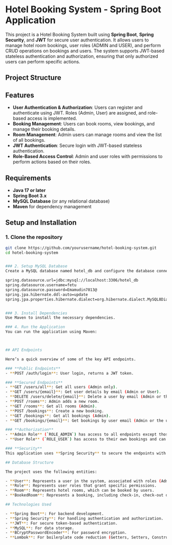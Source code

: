 # Hotel Booking System - Spring Boot Application

This project is a Hotel Booking System built using **Spring Boot**, **Spring Security**, and **JWT** for secure user authentication. It allows users to manage hotel room bookings, user roles (ADMIN and USER), and perform CRUD operations on bookings and users. The system supports JWT-based stateless authentication and authorization, ensuring that only authorized users can perform specific actions.

## Project Structure


## Features

- **User Authentication & Authorization**: Users can register and authenticate using JWT. Roles (Admin, User) are assigned, and role-based access is implemented.
- **Booking Management**: Users can book rooms, view bookings, and manage their booking details.
- **Room Management**: Admin users can manage rooms and view the list of all bookings.
- **JWT Authentication**: Secure login with JWT-based stateless authentication.
- **Role-Based Access Control**: Admin and user roles with permissions to perform actions based on their roles.

## Requirements

- **Java 17 or later**
- **Spring Boot 3.x**
- **MySQL Database** (or any relational database)
- **Maven** for dependency management

## Setup and Installation

### 1. Clone the repository

```bash
git clone https://github.com/yourusername/hotel-booking-system.git
cd hotel-booking-system


### 2. Setup MySQL Database
Create a MySQL database named hotel_db and configure the database connection in src/main/resources/application.properties:

spring.datasource.url=jdbc:mysql://localhost:3306/hotel_db
spring.datasource.username=fetu
spring.datasource.password=Emamudin7013@
spring.jpa.hibernate.ddl-auto=update
spring.jpa.properties.hibernate.dialect=org.hibernate.dialect.MySQL8Dialect


### 3. Install Dependencies
Use Maven to install the necessary dependencies.

### 4. Run the Application
You can run the application using Maven:



## API Endpoints

Here’s a quick overview of some of the key API endpoints.

### **Public Endpoints**
- **POST /auth/login**: User login, returns a JWT token.

### **Secured Endpoints**
- **GET /users/all**: Get all users (Admin only).
- **GET /users/{email}**: Get user details by email (Admin or User).
- **DELETE /users/delete/{email}**: Delete a user by email (Admin or the user themselves).
- **POST /rooms**: Admin adds a new room.
- **GET /rooms**: Get all rooms (Admin).
- **POST /bookings**: Create a new booking.
- **GET /bookings**: Get all bookings (Admin).
- **GET /bookings/{email}**: Get bookings by user email (Admin or the user themselves).

### **Authorization**
- **Admin Role** (`ROLE_ADMIN`) has access to all endpoints except those related to user login.
- **User Role** (`ROLE_USER`) has access to their own bookings and can delete their own account.

### **Security**
This application uses **Spring Security** to secure the endpoints with JWT authentication. The JWT token is passed in the `Authorization` header as `Bearer <token>`. The token is valid for 15 minutes and should be refreshed for continued access.

## Database Structure

The project uses the following entities:

- **User**: Represents a user in the system, associated with roles (Admin, User).
- **Role**: Represents user roles that grant specific permissions.
- **Room**: Represents hotel rooms, which can be booked by users.
- **BookedRoom**: Represents a booking, including check-in, check-out dates, and guest details.

## Technologies Used

- **Spring Boot**: For backend development.
- **Spring Security**: For handling authentication and authorization.
- **JWT**: For secure token-based authentication.
- **MySQL**: For data storage.
- **BCryptPasswordEncoder**: For password encryption.
- **Lombok**: For boilerplate code reduction (Getters, Setters, Constructors).

